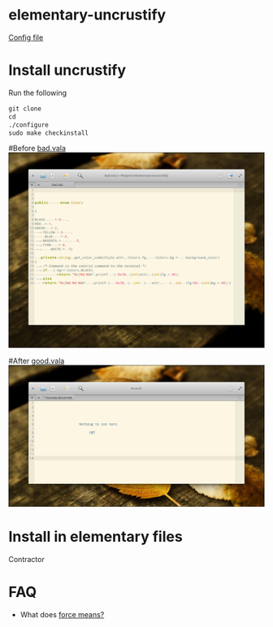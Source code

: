 # elementary-uncrustify

[Config file](/contractor/uncrustify-elementary-vala.cfg)

# Install uncrustify
Run the following
```
git clone 
cd 
./configure 
sudo make checkinstall
```

#Before [bad.vala](bad.vala)
![](https://raw.githubusercontent.com/PerfectCarl/elementary-uncrustify/master/doc/bad.png)

#After [good.vala](good.vala)
![](https://raw.githubusercontent.com/PerfectCarl/elementary-uncrustify/master/doc/good.png)

# Install in elementary files 
Contractor

# FAQ
  - What does [force means?](http://stackoverflow.com/questions/8718654/what-does-force-do-in-uncrustify)
